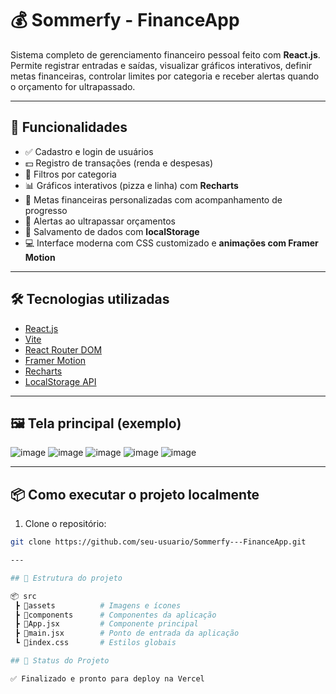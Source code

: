# 💰 Sommerfy - FinanceApp

Sistema completo de gerenciamento financeiro pessoal feito com **React.js**.  
Permite registrar entradas e saídas, visualizar gráficos interativos, definir metas financeiras, controlar limites por categoria e receber alertas quando o orçamento for ultrapassado.

---

## 🚀 Funcionalidades

- ✅ Cadastro e login de usuários
- 💵 Registro de transações (renda e despesas)
- 🧾 Filtros por categoria
- 📊 Gráficos interativos (pizza e linha) com **Recharts**
- 🎯 Metas financeiras personalizadas com acompanhamento de progresso
- 🚨 Alertas ao ultrapassar orçamentos
- 💾 Salvamento de dados com **localStorage**
- 💻 Interface moderna com CSS customizado e **animações com Framer Motion**

---

## 🛠 Tecnologias utilizadas

- [React.js](https://reactjs.org/)
- [Vite](https://vitejs.dev/)
- [React Router DOM](https://reactrouter.com/)
- [Framer Motion](https://www.framer.com/motion/)
- [Recharts](https://recharts.org/)
- [LocalStorage API](https://developer.mozilla.org/en-US/docs/Web/API/Window/localStorage)

---

## 🖼️ Tela principal (exemplo)

![image](https://github.com/user-attachments/assets/23612cb1-1642-4b66-a522-85a096dd46ae)
![image](https://github.com/user-attachments/assets/c5b5371f-9652-4806-99af-42881bc2d20e)
![image](https://github.com/user-attachments/assets/7d8ff198-1dc4-4997-9052-7188161b62e8)
![image](https://github.com/user-attachments/assets/e29ae2e0-6625-4895-8b1e-cf36dc1e0b37)
![image](https://github.com/user-attachments/assets/a02d39ec-dc31-450e-86f8-3660d0bcc151)

---

## 📦 Como executar o projeto localmente

1. Clone o repositório:

```bash
git clone https://github.com/seu-usuario/Sommerfy---FinanceApp.git

---

## 📁 Estrutura do projeto

📦 src
 ┣ 📂assets          # Imagens e ícones
 ┣ 📂components      # Componentes da aplicação
 ┣ 📜App.jsx         # Componente principal
 ┣ 📜main.jsx        # Ponto de entrada da aplicação
 ┗ 📜index.css       # Estilos globais

## 📌 Status do Projeto

✅ Finalizado e pronto para deploy na Vercel



